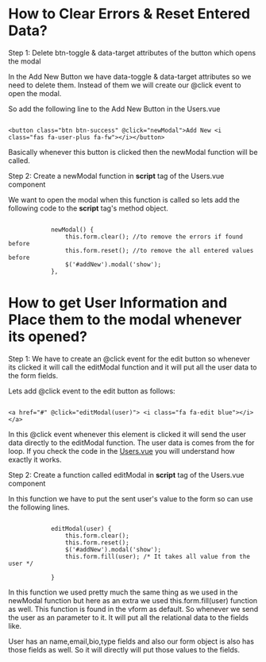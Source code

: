 # How to Clear Errors & Reset Entered Data?

Step 1: Delete btn-toggle & data-target attributes of the button which opens the modal

In the Add New Button we have data-toggle & data-target attributes so we need to delete them. Instead of them we will create our @click event to open the modal.

So add the following line to the Add New Button in the Users.vue

~~~~

<button class="btn btn-success" @click="newModal">Add New <i class="fas fa-user-plus fa-fw"></i></button>

~~~~

Basically whenever this button is clicked then the newModal function will be called. 

Step 2: Create a newModal function in **script** tag of the Users.vue component

We want to open the modal when this function is called so lets add the following code to the **script** tag's method object.

~~~~

            newModal() {
                this.form.clear(); //to remove the errors if found before
                this.form.reset(); //to remove the all entered values before
                $('#addNew').modal('show');
            },
~~~~

# How to get User Information and Place them to the modal whenever its opened?

Step 1: We have to create an @click event for the edit button so whenever its clicked it will call the editModal function and it will put all the user data to the form fields.

Lets add @click event to the edit button as follows:

~~~~

<a href="#" @click="editModal(user)"> <i class="fa fa-edit blue"></i></a>

~~~~

In this @click event whenever this element is clicked it will send the user data directly to the editModal function.
The user data is comes from the for loop. If you check the code in the [Users.vue](../resources/assets/js/components/Users.vue#L33) you will understand how exactly it works.

Step 2: Create a function called editModal in **script** tag of the Users.vue component

In this function we have to put the sent user's value to the form so can use the following lines.

~~~~

			editModal(user) {
                this.form.clear();
                this.form.reset();
                $('#addNew').modal('show');
                this.form.fill(user); /* It takes all value from the user */

            }
~~~~

In this function we used pretty much the same thing as we used in the newModal function but here as an extra we used this.form.fill(user) function as well. This function is found in the vform as default. So whenever we send the user as an parameter to it. It will put all the relational data to the fields like.

User has an name,email,bio,type fields and also our form object is also has those fields as well. So it will directly will put those values to the fields.

